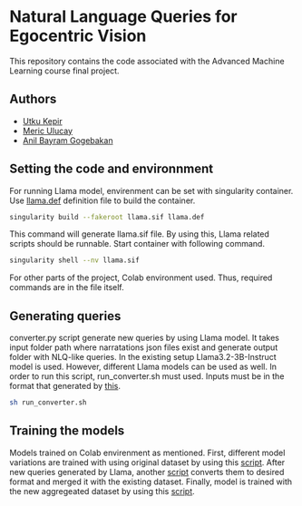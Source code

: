 # Natural Language Queries for Egocentric Vision

This repository contains the code associated with the Advanced Machine Learning course final project.

## Authors
- [Utku Kepir](https://github.com/UtkuKepir)
- [Meric Ulucay](https://github.com/mericuluca)
- [Anil Bayram Gogebakan](https://github.com/anilbayramgogebakan)

## Setting the code and environnment
For running Llama model, envirenment can be set with singularity container. Use [llama.def](llama.def) definition file to build the container.

```sh
singularity build --fakeroot llama.sif llama.def
```

This command will generate llama.sif file. By using this, Llama related scripts should be runnable. Start container with following command.

```sh
singularity shell --nv llama.sif
```

For other parts of the project, Colab environment used. Thus, required commands are in the file itself.

## Generating queries

converter.py script generate new queries by using Llama model. It takes input folder path where narratations json files exist and generate output folder with NLQ-like queries. In the existing setup Llama3.2-3B-Instruct model is used. However, different Llama models can be used as well. In order to run this script, run_converter.sh must used. Inputs must be in the format that generated by [this](./src/Colab_scripts/gen_llama_input_and_editing_llama_output.ipynb).

```sh
sh run_converter.sh
```

## Training the models
Models trained on Colab envirenment as mentioned. First, different model variations are trained with using original dataset by using this [script](./src/Colab_scripts/Ego4D_NLQ_Benchmark_trainNET&BASEwithBERT_trainNetwithGLOVE.ipynb). After new queries generated by Llama, another [script](./src/Colab_scripts/gen_llama_input_and_editing_llama_output.ipynb) converts them to desired format and merged it with the existing dataset. Finally, model is trained with the new aggregeated dataset by using this [script](./src/Colab_scripts/Ego4D_NLQ_Benchmark_finetune.ipynb).
